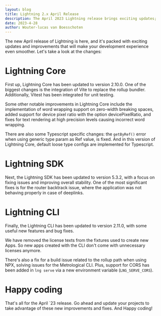 ```yaml
---
layout: blog
title: Lightning 2.x April Release
description: The April 2023 Lightning release brings exciting updates; Vite replaces rollup, Vitest introduced for unit testing, fixes for word wrapping and device pixel ratio. The SDK fixes a router backtrack issue. The CLI has several improvements and now comes with CORS support.
date: 2023-4-28
author: Wouter-lucas van Boesschoten
---
```


The new April release of Lightning is here, and it's packed with exciting updates and improvements that will make your development experience even smoother. Let's take a look at the changes:

# Lightning Core
First up, Lightning Core has been updated to version 2.10.0. One of the biggest changes is the integration of Vite to replace the rollup bundler. Additionally, Vitest has been integrated for unit testing.

Some other notable improvements in Lightning Core include the implementation of word wrapping support on zero-width breaking spaces, added support for device pixel ratio with the option devicePixelRatio, and fixes for text rendering at high precision levels causing incorrect word wrapping.

There are also some Typescript specific changes: the `getByRef()` error when using generic type param as Ref value, is fixed. And in this version of Lightning Core, default loose type configs are implemented for Typescript.

# Lightning SDK
Next, the Lightning SDK has been updated to version 5.3.2, with a focus on fixing issues and improving overall stability. One of the most significant fixes is for the router backtrack issue, where the application was not behaving properly in case of deeplinks.

# Lightning CLI
Finally, the Lightning CLI has been updated to version 2.11.0, with some useful new features and bug fixes.

We have removed the license texts from the fixtures used to create new Apps. So new apps created with the CLI don't come with unnecessary licenses anymore.

There's also a fix for a build issue related to the rollup path when using NPX, solving issues for the Metrological CLI. Plus, support for CORS has been added in `lng serve` via a new environment variable (`LNG_SERVE_CORS`).

# Happy coding
That's all for the April `23 release. Go ahead and update your projects to take advantage of these new improvements and fixes. And Happy coding!